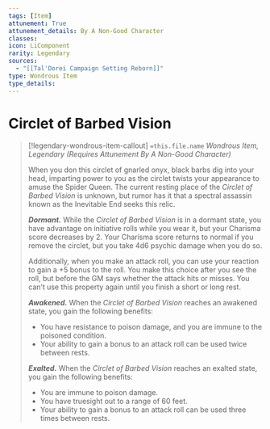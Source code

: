 ```yaml
---
tags: [Item]
attunement: True
attunement_details: By A Non-Good Character
classes: 
icon: LiComponent
rarity: Legendary
sources:
  - "[[Tal'Dorei Campaign Setting Reborn]]"
type: Wondrous Item
type_details: 
---
```

# Circlet of Barbed Vision
>[!legendary-wondrous-item-callout] `=this.file.name`
>*Wondrous Item, Legendary (Requires Attunement By A Non-Good Character)*
>
>When you don this circlet of gnarled onyx, black barbs dig into your head, imparting power to you as the circlet twists your appearance to amuse the Spider Queen. The current resting place of the *Circlet of Barbed Vision* is unknown, but rumor has it that a spectral assassin known as the Inevitable End seeks this relic.
>
>***Dormant.*** While the *Circlet of Barbed Vision* is in a dormant state, you have advantage on initiative rolls while you wear it, but your Charisma score decreases by 2. Your Charisma score returns to normal if you remove the circlet, but you take 4d6 psychic damage when you do so.
>
>Additionally, when you make an attack roll, you can use your reaction to gain a +5 bonus to the roll. You make this choice after you see the roll, but before the GM says whether the attack hits or misses. You can’t use this property again until you finish a short or long rest.
>
>***Awakened.*** When the *Circlet of Barbed Vision* reaches an awakened state, you gain the following benefits:
>
>* You have resistance to poison damage, and you are immune to the poisoned condition.
>* Your ability to gain a bonus to an attack roll can be used twice between rests.
>
>***Exalted.*** When the *Circlet of Barbed Vision* reaches an exalted state, you gain the following benefits:
>
>* You are immune to poison damage.
>* You have truesight out to a range of 60 feet.
>* Your ability to gain a bonus to an attack roll can be used three times between rests.
>
>

